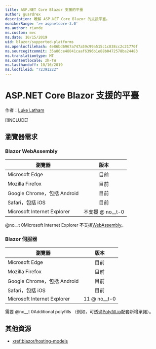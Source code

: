```yaml
---
title: ASP.NET Core Blazor 支援的平臺
author: guardrex
description: 瞭解 ASP.NET Core Blazor 的支援平臺。
monikerRange: '>= aspnetcore-3.0'
ms.author: riande
ms.custom: mvc
ms.date: 10/15/2019
uid: blazor/supported-platforms
ms.openlocfilehash: 4e86bd6967a747a59c99a515c1c838cc2c21770f
ms.sourcegitcommit: 35a86ce48041caaf6396b1e88b0472578ba24483
ms.translationtype: MT
ms.contentlocale: zh-TW
ms.lasthandoff: 10/16/2019
ms.locfileid: "72391222"
---
```

# <a name="aspnet-core-blazor-supported-platforms"></a>ASP.NET Core Blazor 支援的平臺

作者：[Luke Latham](https://github.com/guardrex)

[!INCLUDE[](~/includes/blazorwasm-preview-notice.md)]

## <a name="browser-requirements"></a>瀏覽器需求

### <a name="blazor-webassembly"></a>Blazor WebAssembly

| 瀏覽器                          | 版本               |
| -------------------------------- | :-------------------: |
| Microsoft Edge                   | 目前               |
| Mozilla Firefox                  | 目前               |
| Google Chrome，包括 Android | 目前               |
| Safari，包括 iOS            | 目前               |
| Microsoft Internet Explorer      | 不支援 @ no__t-0 |

@no__t 0Microsoft Internet Explorer 不支援[WebAssembly](https://webassembly.org)。

### <a name="blazor-server"></a>Blazor 伺服器

| 瀏覽器                          | 版本    |
| -------------------------------- | :--------: |
| Microsoft Edge                   | 目前    |
| Mozilla Firefox                  | 目前    |
| Google Chrome，包括 Android | 目前    |
| Safari，包括 iOS            | 目前    |
| Microsoft Internet Explorer      | 11 @ no__t-0 |

需要 @no__t 0Additional polyfills （例如，可透過[Polyfill.io](https://polyfill.io/v3/)配套新增承諾）。

## <a name="additional-resources"></a>其他資源

* <xref:blazor/hosting-models>
